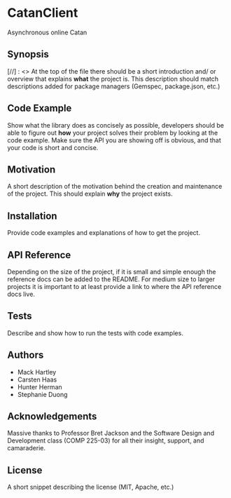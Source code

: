 # CatanClient

Asynchronous online Catan

## Synopsis

[//] : <> At the top of the file there should be a short introduction and/ or overview that explains **what** the project is. This description should match descriptions added for package managers (Gemspec, package.json, etc.)

## Code Example

Show what the library does as concisely as possible, developers should be able to figure out **how** your project solves their problem by looking at the code example. Make sure the API you are showing off is obvious, and that your code is short and concise.

## Motivation

A short description of the motivation behind the creation and maintenance of the project. This should explain **why** the project exists.

## Installation

Provide code examples and explanations of how to get the project.

## API Reference

Depending on the size of the project, if it is small and simple enough the reference docs can be added to the README. For medium size to larger projects it is important to at least provide a link to where the API reference docs live.

## Tests

Describe and show how to run the tests with code examples.

## Authors

* Mack Hartley
* Carsten Haas
* Hunter Herman
* Stephanie Duong

## Acknowledgements

Massive thanks to Professor Bret Jackson and the Software Design and Development class (COMP 225-03) for all their insight, support, and camaraderie.

## License

A short snippet describing the license (MIT, Apache, etc.)
